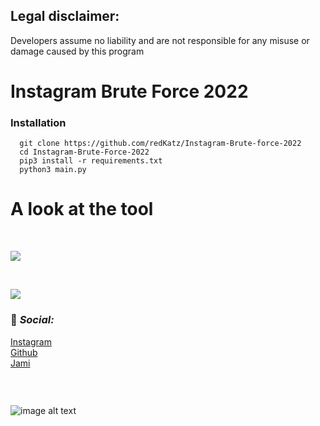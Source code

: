 ## Legal disclaimer:
Developers assume no liability and are not responsible for any misuse or damage caused by this program
# Instagram Brute Force 2022
### Installation
      git clone https://github.com/redKatz/Instagram-Brute-force-2022
      cd Instagram-Brute-Force-2022
      pip3 install -r requirements.txt
      python3 main.py
   
# A look at the tool
<br>

![](https://i.ibb.co/tPVVVx1/ksnip-20220705-231621.png)

<br>

![](https://i.ibb.co/VSQkFFL/ksnip-20220705-231701.png)


### 📱 _Social:_
[Instagram](https://instagram.com/katz.py/)<br />
[Github](https://github.com/redKatz/)<br />
[Jami](https://i.ibb.co/cXRSMQR/Screenshot-2022-06-15-16-11-19.png)
### ⠀
![image alt text](https://i.ibb.co/D1Bbb7v/Untitled.png)
